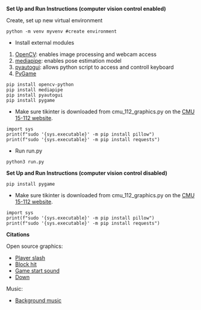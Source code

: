 **Set Up and Run Instructions (computer vision control enabled)**

Create, set up new virtual environment
```
python -m venv myvenv #create environment
```

- Install external modules 
1. [OpenCV](https://docs.opencv.org/4.x/d6/d00/tutorial_py_root.html): enables image processing and webcam access
2. [mediapipe](https://google.github.io/mediapipe/solutions/solutions.html): enables pose estimation model
3. [pyautogui](https://pyautogui.readthedocs.io/en/latest/): allows python script to access and controll keyboard
4. [PyGame](https://www.pygame.org/docs/ref/mixer.html)
```
pip install opencv-python
pip install mediapipe
pip install pyautogui
pip install pygame
```

- Make sure tikinter is downloaded from cmu_112_graphics.py on the [CMU 15-112 website](https://www.cs.cmu.edu/~112/notes/notes-graphics.html#installingModules).
```
import sys
print(f"sudo '{sys.executable}' -m pip install pillow")
print(f"sudo '{sys.executable}' -m pip install requests")
```

- Run run.py
```
python3 run.py
```

**Set Up and Run Instructions (computer vision control disabled)**

```
pip install pygame
```
- Make sure tikinter is downloaded from cmu_112_graphics.py on the [CMU 15-112 website](https://www.cs.cmu.edu/~112/notes/notes-graphics.html#installingModules).
```
import sys
print(f"sudo '{sys.executable}' -m pip install pillow")
print(f"sudo '{sys.executable}' -m pip install requests")
```

**Citations**


Open source graphics:
- [Player slash](https://pixabay.com/sound-effects/sword-and-shealt-27397/)
- [Block hit](https://pixabay.com/sound-effects/swordbattle2-56044/)
- [Game start sound](https://pixabay.com/sound-effects/medieval-bell-d3-90290/)
- [Down](https://pixabay.com/sound-effects/swordraw-89023/)


Music:
- [Background music](https://xdeviruchi.itch.io/8-bit-fantasy-adventure-music-pack/download/eyJleHBpcmVzIjoxNjY3NzA3NDQzLCJpZCI6OTc1Mzg1fQ%3d%3d.zhEQyz1dlhGEl4rhKlun9jrlJEA%3d)


